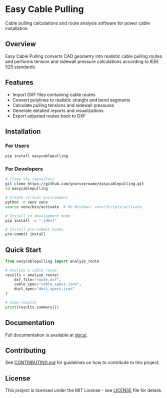 # Easy Cable Pulling

Cable pulling calculations and route analysis software for power cable installation.

## Overview

Easy Cable Pulling converts CAD geometry into realistic cable pulling routes and performs tension and sidewall pressure calculations according to IEEE 525 standards.

## Features

- Import DXF files containing cable routes
- Convert polylines to realistic straight and bend segments
- Calculate pulling tensions and sidewall pressures
- Generate detailed reports and visualizations
- Export adjusted routes back to DXF

## Installation

### For Users

```bash
pip install easycablepulling
```

### For Developers

```bash
# Clone the repository
git clone https://github.com/yourusername/easycablepulling.git
cd easycablepulling

# Create virtual environment
python -m venv venv
source venv/bin/activate  # On Windows: venv\Scripts\activate

# Install in development mode
pip install -e ".[dev]"

# Install pre-commit hooks
pre-commit install
```

## Quick Start

```python
from easycablepulling import analyze_route

# Analyze a cable route
results = analyze_route(
    dxf_file="route.dxf",
    cable_spec="cable_specs.json",
    duct_spec="duct_specs.json"
)

# View results
print(results.summary())
```

## Documentation

Full documentation is available at [docs/](docs/).

## Contributing

See [CONTRIBUTING.md](CONTRIBUTING.md) for guidelines on how to contribute to this project.

## License

This project is licensed under the MIT License - see [LICENSE](LICENSE) file for details.